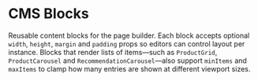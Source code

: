 # CMS Blocks

Reusable content blocks for the page builder. Each block accepts optional
`width`, `height`, `margin` and `padding` props so editors can control layout
per instance. Blocks that render lists of items—such as `ProductGrid`,
`ProductCarousel` and `RecommendationCarousel`—also support `minItems` and
`maxItems` to clamp how many entries are shown at different viewport sizes.
